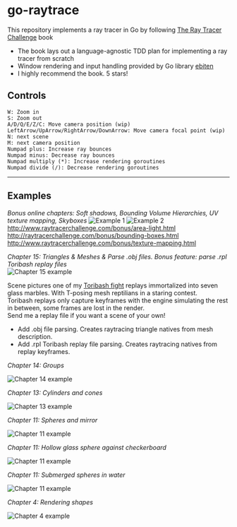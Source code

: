 # go-raytrace 

This repository implements a ray tracer in Go by following [The Ray Tracer Challenge](https://pragprog.com/titles/jbtracer/the-ray-tracer-challenge/) book
* The book lays out a language-agnostic TDD plan for implementing a ray tracer from scratch
* Window rendering and input handling provided by Go library [ebiten](https://github.com/hajimehoshi/ebiten)
* I highly recommend the book. 5 stars!

## Controls
```
W: Zoom in
S: Zoom out
A/D/Q/E/Z/C: Move camera position (wip)
LeftArrow/UpArrow/RightArrow/DownArrow: Move camera focal point (wip)
N: next scene
M: next camera position
Numpad plus: Increase ray bounces
Numpad minus: Decrease ray bounces
Numpad multiply (*): Increase rendering goroutines
Numpad divide (/): Decrease rendering goroutines
```

---

## Examples
*Bonus online chapters: Soft shadows, Bounding Volume Hierarchies, UV texture mapping, Skyboxes*
![Example 1](renders/tori_marbles_skybox.png?raw=true "bonus chapter example 1")
![Example 2](renders/groups_skybox.png?raw=true "bonus chapter example 2")
http://www.raytracerchallenge.com/bonus/area-light.html  
http://raytracerchallenge.com/bonus/bounding-boxes.html  
http://www.raytracerchallenge.com/bonus/texture-mapping.html  

*Chapter 15: Triangles & Meshes & Parse .obj files. Bonus feature: parse .rpl Toribash replay files*  
![Chapter 15 example](renders/file_parsing.png?raw=true "chapter 15 example")

Scene pictures one of my [Toribash fight](https://www.youtube.com/watch?v=zpGLPsczHGU&t=46s) replays immortalized into seven glass marbles. With T-posing mesh reptilians in a staring contest.  
Toribash replays only capture keyframes with the engine simulating the rest in between, some frames are lost in the render.  
Send me a replay file if you want a scene of your own! 
- Add .obj file parsing. Creates raytracing triangle natives from mesh description.
- Add .rpl Toribash replay file parsing. Creates raytracing natives from replay keyframes.


*Chapter 14: Groups*

![Chapter 14 example](renders/group_transforms.png?raw=true "chapter 14 example")

*Chapter 13: Cylinders and cones*

![Chapter 13 example](renders/cone_and_cylinder.png?raw=true "chapter 13 example")

*Chapter 11: Spheres and mirror*

![Chapter 11 example](renders/spheres_mirror.png?raw=true "chapter 11 example")
  
*Chapter 11: Hollow glass sphere against checkerboard*

![Chapter 11 example](renders/hollow_glass_sphere.png?raw=true "chapter 11 example")

*Chapter 11: Submerged spheres in water*

![Chapter 11 example](renders/water.png?raw=true "chapter 11 example")

*Chapter 4: Rendering shapes*

![Chapter 4 example](renders/shapes.png?raw=true "chapter 4 example")


